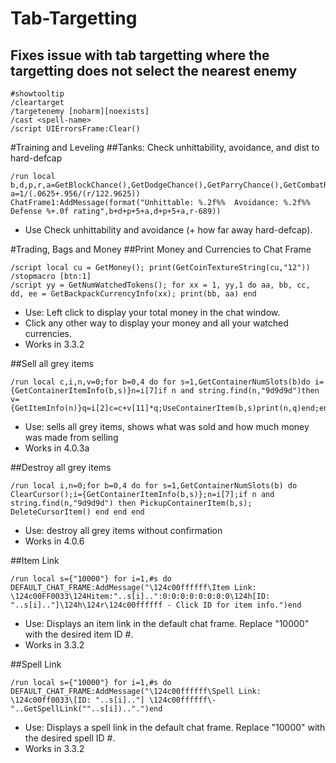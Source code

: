 # Tab-Targetting
## Fixes issue with tab targetting where the targetting does not select the nearest enemy
```
#showtooltip
/cleartarget
/targetenemy [noharm][noexists]
/cast <spell-name>
/script UIErrorsFrame:Clear()
```

#Training and Leveling
##Tanks: Check unhittability, avoidance, and dist to hard-defcap
```
/run local b,d,p,r,a=GetBlockChance(),GetDodgeChance(),GetParryChance(),GetCombatRating(CR_DEFENSE_SKILL) a=1/(.0625+.956/(r/122.9625)) ChatFrame1:AddMessage(format("Unhittable: %.2f%%  Avoidance: %.2f%%  Defense %+.0f rating",b+d+p+5+a,d+p+5+a,r-689))
```

* Use Check unhittability and avoidance (+ how far away hard-defcap).

#Trading, Bags and Money
##Print Money and Currencies to Chat Frame
```
/script local cu = GetMoney(); print(GetCoinTextureString(cu,"12"))
/stopmacro [btn:1]
/script yy = GetNumWatchedTokens(); for xx = 1, yy,1 do aa, bb, cc, dd, ee = GetBackpackCurrencyInfo(xx); print(bb, aa) end
```

* Use: Left click to display your total money in the chat window.
* Click any other way to display your money and all your watched currencies.
* Works in 3.3.2

##Sell all grey items
```
/run local c,i,n,v=0;for b=0,4 do for s=1,GetContainerNumSlots(b)do i={GetContainerItemInfo(b,s)}n=i[7]if n and string.find(n,"9d9d9d")then v={GetItemInfo(n)}q=i[2]c=c+v[11]*q;UseContainerItem(b,s)print(n,q)end;end;end;print(GetCoinText(c))
```

* Use: sells all grey items, shows what was sold and how much money was made from selling
* Works in 4.0.3a

##Destroy all grey items
```
/run local i,n=0;for b=0,4 do for s=1,GetContainerNumSlots(b) do ClearCursor();i={GetContainerItemInfo(b,s)};n=i[7];if n and string.find(n,"9d9d9d") then PickupContainerItem(b,s); DeleteCursorItem() end end end
```

* Use: destroy all grey items without confirmation
* Works in 4.0.6

##Item Link
```
/run local s={"10000"} for i=1,#s do DEFAULT_CHAT_FRAME:AddMessage("\124c00ffffff\Item Link: \124c00FF0033\124Hitem:"..s[i]..":0:0:0:0:0:0:0:0\124h[ID: "..s[i].."]\124h\124r\124c00ffffff - Click ID for item info.")end
```

* Use: Displays an item link in the default chat frame.
Replace "10000" with the desired item ID #.
* Works in 3.3.2

##Spell Link
```
/run local s={"10000"} for i=1,#s do DEFAULT_CHAT_FRAME:AddMessage("\124c00ffffff\Spell Link: \124c00ff0033\[ID: "..s[i].."] \124c00ffffff\- "..GetSpellLink(""..s[i])..".")end
```

* Use: Displays a spell link in the default chat frame.
Replace "10000" with the desired spell ID #.
* Works in 3.3.2


